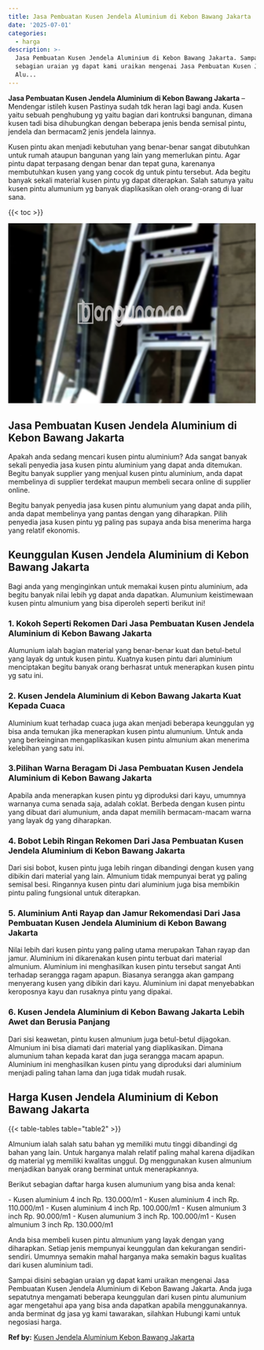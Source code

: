 ```yaml
---
title: Jasa Pembuatan Kusen Jendela Aluminium di Kebon Bawang Jakarta
date: '2025-07-01'
categories:
  - harga
description: >-
  Jasa Pembuatan Kusen Jendela Aluminium di Kebon Bawang Jakarta. Sampai disini
  sebagian uraian yg dapat kami uraikan mengenai Jasa Pembuatan Kusen Jendela
  Alu...
---
```


**Jasa Pembuatan Kusen Jendela Aluminium di Kebon Bawang Jakarta** – Mendengar istileh kusen Pastinya sudah tdk heran lagi bagi anda. Kusen yaitu sebuah penghubung yg yaitu bagian dari kontruksi bangunan, dimana kusen tadi bisa dihubungkan dengan beberapa jenis benda semisal pintu, jendela dan bermacam2 jenis jendela lainnya.

Kusen pintu akan menjadi kebutuhan yang benar-benar sangat dibutuhkan untuk rumah ataupun bangunan yang lain yang memerlukan pintu. Agar pintu dapat terpasang dengan benar dan tepat guna, karenanya membutuhkan kusen yang yang cocok dg untuk pintu tersebut. Ada begitu banyak sekali material kusen pintu yg dapat diterapkan. Salah satunya yaitu kusen pintu alumunium yg banyak diaplikasikan oleh orang-orang di luar sana.

{{< toc >}}

![Jasa Pembuatan Kusen Jendela Aluminium di Kebon Bawang Jakarta](/images/harga-kusen-jendela-alumunium-28.png)

## Jasa Pembuatan Kusen Jendela Aluminium di Kebon Bawang Jakarta

Apakah anda sedang mencari kusen pintu aluminium? Ada sangat banyak sekali penyedia jasa kusen pintu aluminium yang dapat anda ditemukan. Begitu banyak supplier yang menjual kusen pintu aluminium, anda dapat membelinya di supplier terdekat maupun membeli secara online di supplier online.

Begitu banyak penyedia jasa kusen pintu alumunium yang dapat anda pilih, anda dapat membelinya yang pantas dengan yang diharapkan. Pilih penyedia jasa kusen pintu yg paling pas supaya anda bisa menerima harga yang relatif ekonomis.

## Keunggulan Kusen Jendela Aluminium di Kebon Bawang Jakarta

Bagi anda yang menginginkan untuk memakai kusen pintu aluminium, ada begitu banyak nilai lebih yg dapat anda dapatkan. Alumunium keistimewaan kusen pintu almunium yang bisa diperoleh seperti berikut ini!

### 1\. Kokoh Seperti Rekomen Dari Jasa Pembuatan Kusen Jendela Aluminium di Kebon Bawang Jakarta

Alumunium ialah bagian material yang benar-benar kuat dan betul-betul yang layak dg untuk kusen pintu. Kuatnya kusen pintu dari aluminium menciptakan begitu banyak orang berhasrat untuk menerapkan kusen pintu yg satu ini.

### 2\. Kusen Jendela Aluminium di Kebon Bawang Jakarta Kuat Kepada Cuaca

Aluminium kuat terhadap cuaca juga akan menjadi beberapa keunggulan yg bisa anda temukan jika menerapkan kusen pintu alumunium. Untuk anda yang berkeinginan mengaplikasikan kusen pintu almunium akan menerima kelebihan yang satu ini.

### 3.Pilihan Warna Beragam Di Jasa Pembuatan Kusen Jendela Aluminium di Kebon Bawang Jakarta

Apabila anda menerapkan kusen pintu yg diproduksi dari kayu, umumnya warnanya cuma senada saja, adalah coklat. Berbeda dengan kusen pintu yang dibuat dari alumunium, anda dapat memilih bermacam-macam warna yang layak dg yang diharapkan.

### 4\. Bobot Lebih Ringan Rekomen Dari Jasa Pembuatan Kusen Jendela Aluminium di Kebon Bawang Jakarta

Dari sisi bobot, kusen pintu juga lebih ringan dibandingi dengan kusen yang dibikin dari material yang lain. Almunium tidak mempunyai berat yg paling semisal besi. Ringannya kusen pintu dari aluminium juga bisa membikin pintu paling fungsional untuk diterapkan.

### 5\. Aluminium Anti Rayap dan Jamur Rekomendasi Dari Jasa Pembuatan Kusen Jendela Aluminium di Kebon Bawang Jakarta

Nilai lebih dari kusen pintu yang paling utama merupakan Tahan rayap dan jamur. Aluminium ini dikarenakan kusen pintu terbuat dari material almunium. Aluminium ini menghasilkan kusen pintu tersebut sangat Anti terhadap serangga ragam apapun. Biasanya serangga akan gampang menyerang kusen yang dibikin dari kayu. Aluminium ini dapat menyebabkan keroposnya kayu dan rusaknya pintu yang dipakai.

### 6\. Kusen Jendela Aluminium di Kebon Bawang Jakarta Lebih Awet dan Berusia Panjang

Dari sisi keawetan, pintu kusen almunium juga betul-betul dijagokan. Almunium ini bisa diamati dari material yang diaplikasikan. Dimana alumunium tahan kepada karat dan juga serangga macam apapun. Aluminium ini menghasilkan kusen pintu yang diproduksi dari aluminium menjadi paling tahan lama dan juga tidak mudah rusak.

## Harga Kusen Jendela Aluminium di Kebon Bawang Jakarta

{{< table-tables table="table2" >}}

Almunium ialah salah satu bahan yg memiliki mutu tinggi dibandingi dg bahan yang lain. Untuk harganya malah relatif paling mahal karena dijadikan dg material yg memiliki kwalitas unggul. Dg menggunakan kusen almunium menjadikan banyak orang berminat untuk menerapkannya.

Berikut sebagian daftar harga kusen alumunium yang bisa anda kenal:

\- Kusen aluminium 4 inch Rp. 130.000/m1 - Kusen aluminium 4 inch Rp. 110.000/m1 - Kusen aluminium 4 inch Rp. 100.000/m1 - Kusen almunium 3 inch Rp. 90.000/m1 - Kusen alumunium 3 inch Rp. 100.000/m1 - Kusen almunium 3 inch Rp. 130.000/m1

Anda bisa membeli kusen pintu almunium yang layak dengan yang diharapkan. Setiap jenis mempunyai keunggulan dan kekurangan sendiri-sendiri. Umumnya semakin mahal harganya maka semakin bagus kualitas dari kusen aluminium tadi.

Sampai disini sebagian uraian yg dapat kami uraikan mengenai Jasa Pembuatan Kusen Jendela Aluminium di Kebon Bawang Jakarta. Anda juga sepatutnya mengamati beberapa keunggulan dari kusen pintu alumunium agar mengetahui apa yang bisa anda dapatkan apabila menggunakannya. anda berminat dg jasa yg kami tawarakan, silahkan Hubungi kami untuk negosiasi harga.

**Ref by:** [Kusen Jendela Aluminium Kebon Bawang Jakarta](https://id.wikipedia.org/wiki/Kusen)
